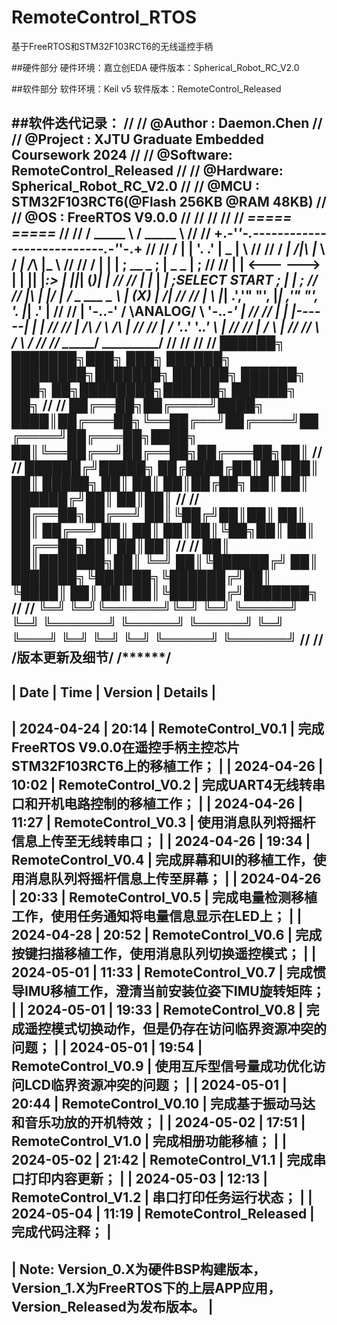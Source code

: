 # RemoteControl_RTOS
基于FreeRTOS和STM32F103RCT6的无线遥控手柄

##硬件部分
硬件环境：嘉立创EDA
硬件版本：Spherical_Robot_RC_V2.0

##软件部分
软件环境：Keil v5
软件版本：RemoteControl_Released

##软件迭代记录：
/************************************************************************************************************************/ 
//                                @Author  : Daemon.Chen                                                                //
//                                @Project : XJTU Graduate Embedded Coursework 2024                                     //
//                                @Software: RemoteControl_Released                                                     //
//                                @Hardware: Spherical_Robot_RC_V2.0                                                    //
//                                @MCU     : STM32F103RCT6(@Flash 256KB @RAM 48KB)                                      //
//                                @OS      : FreeRTOS V9.0.0                                                            //
/************************************************************************************************************************/ 
/************************************************************************************************************************/ 
/************************************************************************************************************************/ 
//                                    _=====_                               _=====_                                     //
//                                   / _____ \                             / _____ \                                    //
//                                 +.-'_____'-.---------------------------.-'_____'-.+                                  //
//                                /   |     |  '.                       .'  |  _  |   \                                 //
//                               / ___| /|\ |___ \                     / ___| /_\ |___ \                                //
//                              / |      |      | ;  __           _   ; | _         _ | ;                               //
//                              | | <---   ---> | | |__|         |_:> | ||_|       (_)| |                               //
//                              | |___   |   ___| ;SELECT       START ; |___       ___| ;                               //
//                              |\    | \|/ |    /  _     ___      _   \    | (X) |    /|                               //
//                              | \   |_____|  .','" "', |___|  ,'" "', '.  |_____|  .' |                               //
//                              |  '-.______.-' /       \ANALOG/       \  '-._____.-'   |                               //
//                              |               |       |------|       |                |                               //
//                              |              /\       /      \       /\               |                               //
//                              |             /  '.___.'        '.___.'  \              |                               //
//                              |            /                            \             |                               //
//                               \          /                              \           /                                //
//                                \________/                                \_________/                                 //
/************************************************************************************************************************/ 
/************************************************************************************************************************/ 
//  ██████╗ ███████╗███╗   ███╗ ██████╗ ████████╗███████╗ ██████╗ ██████╗ ███╗   ██╗████████╗██████╗  ██████╗ ██╗       //
//  ██╔══██╗██╔════╝████╗ ████║██╔═══██╗╚══██╔══╝██╔════╝██╔════╝██╔═══██╗████╗  ██║╚══██╔══╝██╔══██╗██╔═══██╗██║       //
//  ██████╔╝█████╗  ██╔████╔██║██║   ██║   ██║   █████╗  ██║     ██║   ██║██╔██╗ ██║   ██║   ██████╔╝██║   ██║██║       //
//  ██╔══██╗██╔══╝  ██║╚██╔╝██║██║   ██║   ██║   ██╔══╝  ██║     ██║   ██║██║╚██╗██║   ██║   ██╔══██╗██║   ██║██║       //
//  ██║  ██║███████╗██║ ╚═╝ ██║╚██████╔╝   ██║   ███████╗╚██████╗╚██████╔╝██║ ╚████║   ██║   ██║  ██║╚██████╔╝███████╗  //
//  ╚═╝  ╚═╝╚══════╝╚═╝     ╚═╝ ╚═════╝    ╚═╝   ╚══════╝ ╚═════╝ ╚═════╝ ╚═╝  ╚═══╝   ╚═╝   ╚═╝  ╚═╝ ╚═════╝ ╚══════╝  //
/************************************************************************************************************************/ 
/**************************************************版本更新及细节********************************************************/
/************************************************************************************************************************/
--------------------------------------------------------------------------------------------------------------------------
|     Date     |   Time  |          Version         |                          Details                                   |
--------------------------------------------------------------------------------------------------------------------------
|  2024-04-24  |  20:14  |  RemoteControl_V0.1      |  完成FreeRTOS V9.0.0在遥控手柄主控芯片STM32F103RCT6上的移植工作；     |
|  2024-04-26  |  10:02  |  RemoteControl_V0.2      |  完成UART4无线转串口和开机电路控制的移植工作；                        |
|  2024-04-26  |  11:27  |  RemoteControl_V0.3      |  使用消息队列将摇杆信息上传至无线转串口；                             |
|  2024-04-26  |  19:34  |  RemoteControl_V0.4      |  完成屏幕和UI的移植工作，使用消息队列将摇杆信息上传至屏幕；            |
|  2024-04-26  |  20:33  |  RemoteControl_V0.5      |  完成电量检测移植工作，使用任务通知将电量信息显示在LED上；             |
|  2024-04-28  |  20:52  |  RemoteControl_V0.6      |  完成按键扫描移植工作，使用消息队列切换遥控模式；                      |
|  2024-05-01  |  11:33  |  RemoteControl_V0.7      |  完成惯导IMU移植工作，澄清当前安装位姿下IMU旋转矩阵；                  |
|  2024-05-01  |  19:33  |  RemoteControl_V0.8      |  完成遥控模式切换动作，但是仍存在访问临界资源冲突的问题；              |
|  2024-05-01  |  19:54  |  RemoteControl_V0.9      |  使用互斥型信号量成功优化访问LCD临界资源冲突的问题；                   |
|  2024-05-01  |  20:44  |  RemoteControl_V0.10     |  完成基于振动马达和音乐功放的开机特效；                               |
|  2024-05-02  |  17:51  |  RemoteControl_V1.0      |  完成相册功能移植；                                                 |
|  2024-05-02  |  21:42  |  RemoteControl_V1.1      |  完成串口打印内容更新；                                              |
|  2024-05-03  |  12:13  |  RemoteControl_V1.2      |  串口打印任务运行状态；                                              |
|  2024-05-04  |  11:19  |  RemoteControl_Released  |  完成代码注释；                                                     |
--------------------------------------------------------------------------------------------------------------------------
|          Note: Version_0.X为硬件BSP构建版本，Version_1.X为FreeRTOS下的上层APP应用，Version_Released为发布版本。           |
--------------------------------------------------------------------------------------------------------------------------


